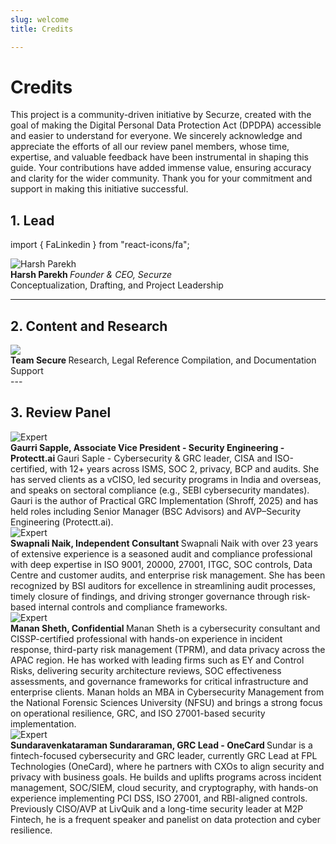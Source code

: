 ```yaml
---
slug: welcome
title: Credits

---
```


# Credits

<span>This project is a community-driven initiative by Securze, created with the goal of making the Digital Personal Data Protection Act (DPDPA) accessible and easier to understand for everyone. We sincerely acknowledge and appreciate the efforts of all our review panel members, whose time, expertise, and valuable feedback have been instrumental in shaping this guide. Your contributions have added immense value, ensuring accuracy and clarity for the wider community. Thank you for your commitment and support in making this initiative successful.</span>

## 1. Lead

import { FaLinkedin } from "react-icons/fa";

<div style={{ display: "flex", alignItems: "center", marginBottom: "1.5rem" }}>
  <img 
    src="/img/harsh-parekh.png" 
    alt="Harsh Parekh" 
    style={{ width: "100px", height: "100px", borderRadius: "50%", marginRight: "1rem" }} 
  />
  <div>
    <strong style={{ display: "flex", alignItems: "center" }}>
      Harsh Parekh
      <a 
        href="https://www.linkedin.com/in/harshfromsecurze" 
        target="_blank" 
        rel="noopener noreferrer" 
        style={{ marginLeft: "6px", color: "#0A66C2", display: "inline-flex", alignItems: "center" }}
      >
        <FaLinkedin size={18} />
      </a>
    </strong>
    <em>Founder & CEO, Securze</em>
    <br />
    Conceptualization, Drafting, and Project Leadership
  </div>
</div>



---

## 2. Content and Research

<div style={{ display: "flex", alignItems: "center", marginBottom: "1.5rem" }}>
  <img 
    src="/img/securze-logo.png" 
    style={{ width: "100px", height: "100px", borderRadius: "50%", marginRight: "1rem" }} 
  />
  <div>
    <strong style={{ display: "flex", alignItems: "center" }}>
    Team Secure      
    <a 
        href="https://www.linkedin.com/company/securze" 
        target="_blank" 
        rel="noopener noreferrer" 
        style={{ marginLeft: "6px", color: "#0A66C2", display: "inline-flex", alignItems: "center" }}
      >
        <FaLinkedin size={18} />
      </a>
    </strong>
    Research, Legal Reference Compilation, and Documentation Support
  </div>
</div>
---

## 3. Review Panel

<div style={{ display: "flex", alignItems: "center", marginBottom: "1.5rem" }}>
  <img 
    src="/img/gaurri-sapple.png" 
    alt="Expert" 
    style={{ width: "100px", height: "100px", borderRadius: "50%", marginRight: "1rem" }} 
  />
  <div>
    <strong style={{ display: "flex", alignItems: "center" }}>
    Gaurri Sapple, Associate Vice President - Security Engineering -  Protectt.ai
    <a 
        href="https://www.linkedin.com/in/gaurisaple/" 
        target="_blank" 
        rel="noopener noreferrer" 
        style={{ marginLeft: "6px", color: "#0A66C2", display: "inline-flex", alignItems: "center" }}
      >
        <FaLinkedin size={18} />
      </a>
    </strong>
    Gauri Saple - Cybersecurity & GRC leader, CISA and ISO-certified, with 12+ years across ISMS, SOC 2, privacy, BCP and audits. She has served clients as a vCISO, led security programs in India and overseas, and speaks on sectoral compliance (e.g., SEBI cybersecurity mandates). Gauri is the author of Practical GRC Implementation (Shroff, 2025) and has held roles including Senior Manager (BSC Advisors) and AVP–Security Engineering (Protectt.ai).
  </div>
</div>

<div style={{ display: "flex", alignItems: "center", marginBottom: "1.5rem" }}>
  <img 
    src="/img/swapnali-naik.jpeg" 
    alt="Expert" 
    style={{ width: "100px", height: "100px", borderRadius: "50%", marginRight: "1rem" }} 
  />
  <div>
    <strong style={{ display: "flex", alignItems: "center" }}>
    Swapnali Naik, Independent Consultant   
    <a 
        href="https://www.linkedin.com/in/swapnali-naik-042a5363/" 
        target="_blank" 
        rel="noopener noreferrer" 
        style={{ marginLeft: "6px", color: "#0A66C2", display: "inline-flex", alignItems: "center" }}
      >
        <FaLinkedin size={18} />
      </a>
    </strong>
    Swapnali Naik with over 23 years of extensive experience is a seasoned audit and compliance professional with deep expertise in ISO 9001, 20000, 27001, ITGC, SOC controls, Data Centre and customer audits, and enterprise risk management. She has been recognized by BSI auditors for excellence in streamlining audit processes, timely closure of findings, and driving stronger governance through risk-based internal controls and compliance frameworks.
  </div>
</div>

<div style={{ display: "flex", alignItems: "center", marginBottom: "1.5rem" }}>
  <img 
    src="/img/manan-sheth.jpeg" 
    alt="Expert" 
    style={{ width: "100px", height: "100px", borderRadius: "50%", marginRight: "1rem" }} 
  />
  <div>
    <strong style={{ display: "flex", alignItems: "center" }}>
    Manan Sheth, Confidential   
    <a 
        href="https://www.linkedin.com/in/mananmsheth/" 
        target="_blank" 
        rel="noopener noreferrer" 
        style={{ marginLeft: "6px", color: "#0A66C2", display: "inline-flex", alignItems: "center" }}
      >
        <FaLinkedin size={18} />
      </a>
    </strong>
    Manan Sheth is a cybersecurity consultant and CISSP-certified professional with hands-on experience in incident response, third-party risk management (TPRM), and data privacy across the APAC region. He has worked with leading firms such as EY and Control Risks, delivering security architecture reviews, SOC effectiveness assessments, and governance frameworks for critical infrastructure and enterprise clients. Manan holds an MBA in Cybersecurity Management from the National Forensic Sciences University (NFSU) and brings a strong focus on operational resilience, GRC, and ISO 27001-based security implementation.
  </div>
</div>

<div style={{ display: "flex", alignItems: "center", marginBottom: "1.5rem" }}>
  <img 
    src="/img/sundar.jpeg" 
    alt="Expert" 
    style={{ width: "100px", height: "100px", borderRadius: "50%", marginRight: "1rem" }} 
  />
  <div>
    <strong style={{ display: "flex", alignItems: "center" }}>
    Sundaravenkataraman Sundararaman, GRC Lead - OneCard   
    <a 
        href="https://www.linkedin.com/in/ssvrnyl/" 
        target="_blank" 
        rel="noopener noreferrer" 
        style={{ marginLeft: "6px", color: "#0A66C2", display: "inline-flex", alignItems: "center" }}
      >
        <FaLinkedin size={18} />
      </a>
    </strong>
    Sundar is a fintech-focused cybersecurity and GRC leader, currently GRC Lead at FPL Technologies (OneCard), where he partners with CXOs to align security and privacy with business goals. He builds and uplifts programs across incident management, SOC/SIEM, cloud security, and cryptography, with hands-on experience implementing PCI DSS, ISO 27001, and RBI-aligned controls. Previously CISO/AVP at LivQuik and a long-time security leader at M2P Fintech, he is a frequent speaker and panelist on data protection and cyber resilience.
  </div>
</div>